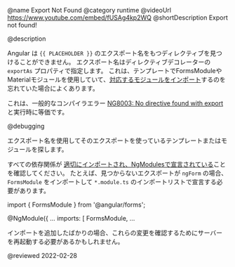 @name Export Not Found
@category runtime
@videoUrl https://www.youtube.com/embed/fUSAg4kp2WQ
@shortDescription Export not found!

@description

Angular は `{{ PLACEHOLDER }}` のエクスポート名をもつディレクティブを見つけることができません。
エクスポート名はディレクティブデコレーターの `exportAs` プロパティで指定します。
これは、テンプレートでFormsModuleやMaterialモジュールを使用していて、[対応するモジュールをインポート](guide/sharing-ngmodules)するのを忘れていた場合によくあります。

<div class="alert is-helpful">

これは、一般的なコンパイラエラー [NG8003: No directive found with export](errors/NG8003) と実行時に等価です。

</div>

@debugging

エクスポート名を使用してそのエクスポートを使っているテンプレートまたはモジュールを探します。

すべての依存関係が [適切にインポートされ、NgModulesで宣言されている](guide/sharing-ngmodules)ことを確認してください。
たとえば、見つからないエクスポートが `ngForm` の場合、`FormsModule` をインポートして `*.module.ts` のインポートリストで宣言する必要があります。

<code-example format="typescript" language="typescript">

import { FormsModule } from '&commat;angular/forms';

&commat;NgModule({
  &hellip;
  imports: [
    FormsModule,
    &hellip;

</code-example>

インポートを追加したばかりの場合、これらの変更を確認するためにサーバーを再起動する必要があるかもしれません。

<!-- links -->

<!-- external links -->

<!-- end links -->

@reviewed 2022-02-28
